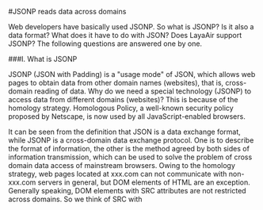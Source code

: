 #JSONP reads data across domains

Web developers have basically used JSONP. So what is JSONP? Is it also a data format? What does it have to do with JSON? Does LayaAir support JSONP? The following questions are answered one by one.



###I. What is JSONP

JSONP (JSON with Padding) is a "usage mode" of JSON, which allows web pages to obtain data from other domain names (websites), that is, cross-domain reading of data. Why do we need a special technology (JSONP) to access data from different domains (websites)? This is because of the homology strategy. Homologous Policy, a well-known security policy proposed by Netscape, is now used by all JavaScript-enabled browsers.

It can be seen from the definition that JSON is a data exchange format, while JSONP is a cross-domain data exchange protocol. One is to describe the format of information, the other is the method agreed by both sides of information transmission, which can be used to solve the problem of cross domain data access of mainstream browsers. Owing to the homology strategy, web pages located at xxx.com can not communicate with non-xxx.com servers in general, but DOM elements of HTML are an exception. Generally speaking, DOM elements with SRC attributes are not restricted across domains. So we think of SRC with <script> tag. Using this SRC web page, we can get JSON data dynamically generated from other sources, and this mode of use is So-called JSONP. The data captured with JSONP is not JSON, but arbitrary JavaScript, which is executed with a JavaScript translator rather than parsed with a JSON parser.



###How to use it?

1. Call the URL Service that provides JSONP support on the client side to get the data in JSONP format.

If the customer wants to visit http://www.layabox.com/?Jsonp=callbackFunction

Suppose the customer expects to return JSON data: ["data1, data2]

Then Script Tags: callbackFunction (["data1", "data2"]) that actually returns to the client

Therefore, the client can write as follows:

Add the following label to your HTML page:


```javascript

<script type = "text/javascript" src = ">
```


This callback method for your JavaScript file can be written as follows:


```javascript

<script type = "text/javascript">
function callbackFunction(data1,data2)
{
  //这里写你的回调逻辑
}
</script>
```


So how to write and use it in LayaAir? In fact, it's very simple. Here we need a server to see the effect. Server We chose nodejs to build a simple server. The installation of nodejs is not explained in detail here. You can refer to the nodejs website or search for your own information.

After the installation of nodejs, we can create a simple server by writing a simple JS script. The code is as follows:


```javascript

var http = require("http");
var sever = http.createServer(function(req,res){
  res.end("LayaSample.onComplete()");
});
sever.listen(9090)
```



```javascript

res.end("LayaSample.onComplete()");
```


This means that the server passes back to the client LayaSample. onComplete () and executes the function.

A simple server is created with a few lines of code, then the command line is opened and the JS file or script is run with nodejs. You can see that the server is up.



Next we write the logic of the front end. Open the IDE of LayaAir to create an empty project. Language selection as3. The code is as follows:


```java

class LayaSample {
    constructor() {
        Laya.init(100,100);
        var script:any = Laya.Browser.createElement("script");
        Laya.Browser.document.body.appendChild(script);
        script.src = "http://localhost:9090/?a=1";
    }
    public static onComplete():void{
        console.log("JSONP执行到这里");
    }
}
new LayaSample();
```



```java

var script:any = Laya.Browser.createElement("script");//这句话的含义是创建一个脚本的标签，原生的所有dom元素都可以通过这个方法创建。
```



```java

Laya.Browser.document.body.appendChild(script);//是把创建的script标签添加到body上。
```



```java

script.src = "http://localhost:9090/?a=1";//设置script的远程访问地址。这句话就可以请求到我们刚才创建的那个服务器。用谷歌打开LayaAirIDE生成的二维码地址。
```


![1](img/1.png)<br/>

Then F12 opens Google's console and finds that it outputs "JSONP executes here"; that is, it executes our onComplete function. This completes the function of JSONP.